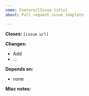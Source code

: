 ```yaml
---
name: Feature/[Issue title]
about: Pull request issue template

---
```



**Closes:** `[issue url]`

**Changes:**
 - Add 
 - ...

**Depends on:**
 - none

**Misc notes:**
